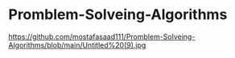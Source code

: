 # Promblem-Solveing-Algorithms
https://github.com/mostafasaad111/Promblem-Solveing-Algorithms/blob/main/Untitled%20(9).jpg
